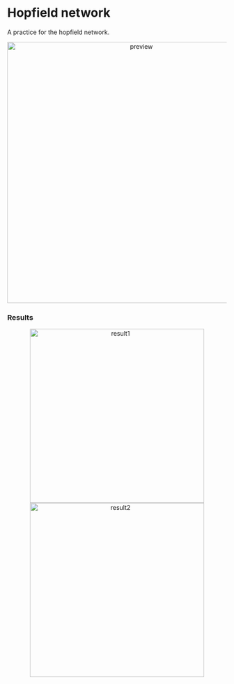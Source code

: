 # Hopfield network

A practice for the hopfield network.

<p align="center">
  <img src="https://i.imgur.com/VoOImyE.png" width="600" alt="preview">
</p>

### Results

<p align="center">
  <img src="https://i.imgur.com/z4WU4w8.png" width="400" alt="result1">
  <img src="https://i.imgur.com/zg6gaRe.png" width="400" alt="result2">
</p>
